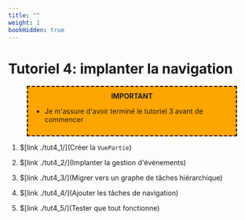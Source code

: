 ```yaml
---
title: ""
weight: 1
bookHidden: true
---
```



# Tutoriel 4: implanter la navigation

<center>
<div style="background-color:orange;width:80%;border:2px dashed black;padding:10px">
<strong>IMPORTANT</strong>
<div style="text-align:left">
<ul>
<li>Je m'assure d'avoir terminé le tutoriel 3 avant de commencer
</ul>
</div>
</center>

1. $[link ./tut4_1/](Créer la `VuePartie`)

1. $[link ./tut4_2/](Implanter la gestion d'événements)

1. $[link ./tut4_3/](Migrer vers un graphe de tâches hiérarchique)

1. $[link ./tut4_4/](Ajouter les tâches de navigation)

1. $[link ./tut4_5/](Tester que tout fonctionne)
